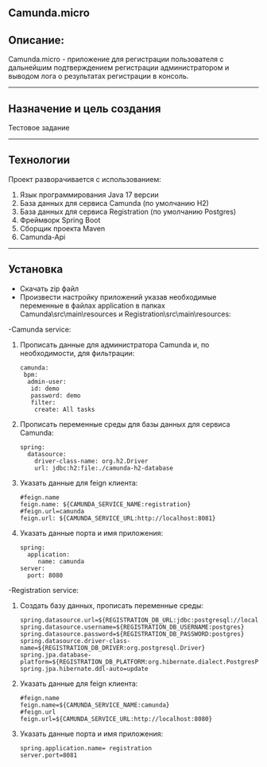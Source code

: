 Camunda.micro
---------
Описание:
---------
Camunda.micro - приложение для регистрации пользователя с
дальнейшим подтверждением регистрации администратором и выводом лога о
результатах регистрации в консоль.

---------
Назначение и цель создания
---------
Тестовое задание

----
Технологии
------
Проект разворачивается с использованием:
1. Язык программирования Java 17 версии
2. База данных для сервиса Camunda (по умолчанию H2)
3. База данных для сервиса Registration (по умолчанию Postgres)
4. Фреймворк Spring Boot
5. Сборщик проекта Maven
6. Camunda-Api


----
Установка
------

- Скачать zip файл
- Произвести настройку приложений указав необходимые переменные в файлах application в папках Camunda\src\main\resources и Registration\src\main\resources:

-Camunda service:

1. Прописать данные для администратора Camunda и, по необходимости, для фильтрации:
    ```
   camunda:
     bpm:
      admin-user:
       id: demo
       password: demo
       filter:
        create: All tasks
    ```
2. Прописать переменные среды для базы данных для сервиса Camunda:
   ```
   spring:
     datasource:
       driver-class-name: org.h2.Driver
       url: jdbc:h2:file:./camunda-h2-database

   ```
3. Указать данные для feign клиента:
   ```
   #feign.name
   feign.name: ${CAMUNDA_SERVICE_NAME:registration}
   #feign.url=camunda
   feign.url: ${CAMUNDA_SERVICE_URL:http://localhost:8081}
   ```
4. Указать данные порта и имя приложения:
      ```
   spring:
        application:
           name: camunda
   server:
        port: 8080
      ```



-Registration service:
1. Создать базу данных, прописать переменные среды:
   ```
   spring.datasource.url=${REGISTRATION_DB_URL:jdbc:postgresql://localhost:5432/user_registration}
   spring.datasource.username=${REGISTRATION_DB_USERNAME:postgres}
   spring.datasource.password=${REGISTRATION_DB_PASSWORD:postgres}
   spring.datasource.driver-class-name=${REGISTRATION_DB_DRIVER:org.postgresql.Driver}
   spring.jpa.database-platform=${REGISTRATION_DB_PLATFORM:org.hibernate.dialect.PostgresPlusDialect}
   spring.jpa.hibernate.ddl-auto=update
   ```
2. Указать данные для feign клиента:
   ```
   #feign.name
   feign.name=${CAMUNDA_SERVICE_NAME:camunda}
   #feign.url
   feign.url=${CAMUNDA_SERVICE_URL:http://localhost:8080}
   ```
3. Указать данные порта и имя приложения:
   ```
   spring.application.name= registration
   server.port=8081
   ```
   


        
    






